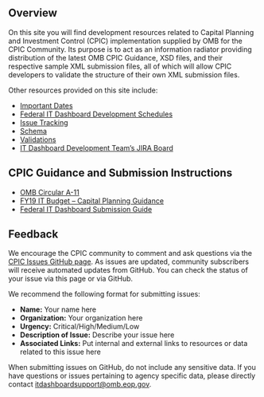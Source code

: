 ## Overview

On this site you will find development resources related to Capital Planning and Investment Control (CPIC) implementation supplied by OMB for the CPIC Community.  Its purpose is to act as an information radiator providing distribution of the latest OMB CPIC Guidance, XSD files, and their respective sample XML submission files, all of which will allow CPIC developers to validate the structure of their own XML submission files.

Other resources provided on this site include:

* [Important Dates](/ITDB-schema/#/schedule)
* [Federal IT Dashboard Development Schedules](/ITDB-schema/#/schedule)
* [Issue Tracking](/ITDB-schema/#/issues)
* [Schema](/ITDB-schema/#/schema)
* [Validations](/ITDB-schema/#/validations)
* [IT Dashboard Development Team’s JIRA Board](/ITDB-schema/#/jira-board)

## CPIC Guidance and Submission Instructions

* [OMB Circular A-11](https://www.whitehouse.gov/sites/whitehouse.gov/files/omb/assets/a11_current_year/a11_2017.pdf)
* [FY19 IT Budget – Capital Planning Guidance](https://www.whitehouse.gov/sites/whitehouse.gov/files/omb/assets/egov_docs/fy19_it_budget_guidance.pdf)
* [Federal IT Dashboard Submission Guide](https://github.com/ombegov/ITDB-schema/blob/master/docs/ITDB_Submission_Instructions_v3_25.pdf)

## Feedback

We encourage the CPIC community to comment and ask questions via the [CPIC Issues GitHub page](https://github.com/ombegov/ITDB-schema/issues). As issues are updated, community subscribers will receive automated updates from GitHub. You can check the status of your issue via this page or via GitHub.

We recommend the following format for submitting issues:

* **Name:** Your name here
* **Organization:** Your organization here
* **Urgency:** Critical/High/Medium/Low
* **Description of Issue:** Describe your issue here
* **Associated Links:** Put internal and external links to resources or data related to this issue here

When submitting issues on GitHub, do not include any sensitive data. If you have questions or issues pertaining to agency specific data, please directly contact itdashboardsupport@omb.eop.gov.
